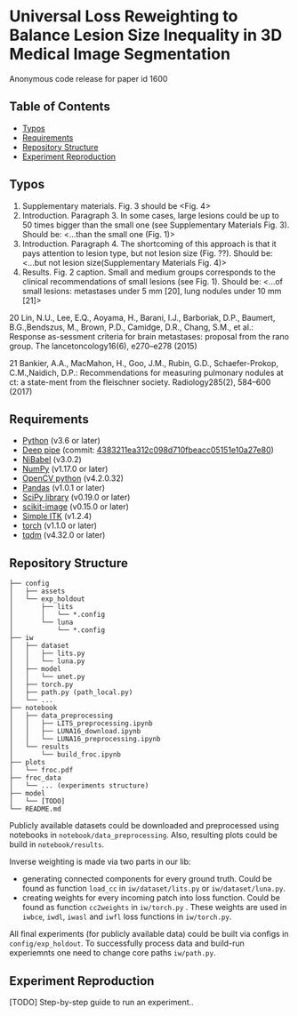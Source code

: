 # Universal Loss Reweighting to Balance Lesion Size Inequality in 3D Medical Image Segmentation
Anonymous code release for paper id 1600

## Table of Contents
* [Typos](#typos)
* [Requirements](#requirements)
* [Repository Structure](#repository-structure)
* [Experiment Reproduction](#experiment-reproduction)

## Typos
1. Supplementary materials. Fig. 3 should be <Fig. 4>
2. Introduction. Paragraph 3.  In some cases, large lesions could be up to 50 times bigger than the small one (see Supplementary Materials Fig. 3). Should be: <...than the small one (Fig. 1)>
3. Introduction. Paragraph 4.  The shortcoming of this approach is that it pays attention to lesion type, but not lesion size (Fig. ??). Should be: <...but not lesion size(Supplementary Materials Fig. 4)>
4. Results. Fig. 2 caption. Small and medium groups corresponds to the clinical recommendations of small lesions (see Fig. 1). Should be: <...of small lesions: metastases under 5 mm [20], lung nodules under 10 mm [21]>

20 Lin, N.U., Lee, E.Q., Aoyama, H., Barani, I.J., Barboriak, D.P., Baumert, B.G.,Bendszus,  M.,  Brown,  P.D.,  Camidge,  D.R.,  Chang,  S.M.,  et  al.:  Response  as-sessment criteria for brain metastases: proposal from the rano group. The lancetoncology16(6), e270–e278 (2015)

21 Bankier, A.A., MacMahon, H., Goo, J.M., Rubin, G.D., Schaefer-Prokop, C.M.,Naidich, D.P.: Recommendations for measuring pulmonary nodules at ct: a state-ment from the fleischner society. Radiology285(2), 584–600 (2017)

## Requirements
- [Python](https://www.python.org) (v3.6 or later)
- [Deep pipe](https://github.com/neuro-ml/deep_pipe) (commit: [4383211ea312c098d710fbeacc05151e10a27e80](https://github.com/neuro-ml/deep_pipe/tree/4383211ea312c098d710fbeacc05151e10a27e80))
- [NiBabel](https://pypi.org/project/nibabel/) (v3.0.2)
- [NumPy](http://numpy.org/) (v1.17.0 or later)
- [OpenCV python](https://pypi.org/project/opencv-python/) (v4.2.0.32)
- [Pandas](https://pandas.pydata.org/) (v1.0.1 or later)
- [SciPy library](https://www.scipy.org/scipylib/index.html) (v0.19.0 or later)
- [scikit-image](https://scikit-image.org) (v0.15.0 or later)
- [Simple ITK](http://www.simpleitk.org/) (v1.2.4)
- [torch](https://pypi.org/project/torch/) (v1.1.0 or later)
- [tqdm](https://tqdm.github.io) (v4.32.0 or later)

## Repository Structure
```
├── config
│   ├── assets
│   └── exp_holdout
│       ├── lits
│       │   └── *.config
│       └── luna
│           └── *.config
├── iw
│   ├── dataset
│   │   ├── lits.py
│   │   └── luna.py
│   ├── model
│   │   └── unet.py
│   ├── torch.py
│   ├── path.py (path_local.py)
│   └── ...
├── notebook
│   ├── data_preprocessing
│   │   ├── LITS_preprocessing.ipynb
│   │   ├── LUNA16_download.ipynb
│   │   └── LUNA16_preprocessing.ipynb
│   └── results
│       └── build_froc.ipynb
├── plots
│   └── froc.pdf
├── froc_data
│   └── ... (experiments structure)
├── model
│   └── [TODO]
└── README.md
```

Publicly available datasets could be downloaded and preprocessed
using notebooks in `notebook/data_preprocessing`. Also, resulting
plots could be build in `notebook/results`.

Inverse weighting is made via two parts in our lib:
- generating connected components for every ground truth. Could be found as
 function `load_cc` in `iw/dataset/lits.py` or `iw/dataset/luna.py`.
- creating weights for every incoming patch into loss function. Could be
found as function `cc2weights` in `iw/torch.py` .
These weights are used in `iwbce`, `iwdl`, `iwasl` and `iwfl` loss functions
in `iw/torch.py`.

All final experiments (for publicly available data) could be built via
configs in `config/exp_holdout`. To successfully process data and build-run
experiemnts one need to change core paths `iw/path.py`.  

## Experiment Reproduction
[TODO] Step-by-step guide to run an experiment..
